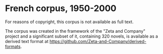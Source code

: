 # French corpus, 1950-2000 

For reasons of copyright, this corpus is not available as full text. 

The corpus was created in the framework of the "Zeta and Company" project and a significant subset of it, containing 320 novels, is available as a derived text format at https://github.com/Zeta-and-Company/derived-formats. 
